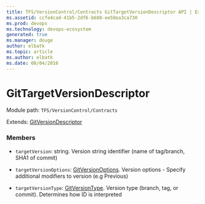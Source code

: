 ```yaml
---
title: TFS/VersionControl/Contracts GitTargetVersionDescriptor API | Extensions for Visual Studio Team Services
ms.assetid: ccfe4cad-41b5-2df6-b688-ee58ea3ca730
ms.prod: devops
ms.technology: devops-ecosystem
generated: true
ms.manager: douge
author: elbatk
ms.topic: article
ms.author: elbatk
ms.date: 08/04/2016
---
```


# GitTargetVersionDescriptor

Module path: `TFS/VersionControl/Contracts`

Extends: [GitVersionDescriptor](../../../TFS/VersionControl/Contracts/GitVersionDescriptor.md)

### Members

* `targetVersion`: string. Version string identifier (name of tag/branch, SHA1 of commit)

* `targetVersionOptions`: [GitVersionOptions](../../../TFS/VersionControl/Contracts/GitVersionOptions.md). Version options - Specify additional modifiers to version (e.g Previous)

* `targetVersionType`: [GitVersionType](../../../TFS/VersionControl/Contracts/GitVersionType.md). Version type (branch, tag, or commit). Determines how ID is interpreted

